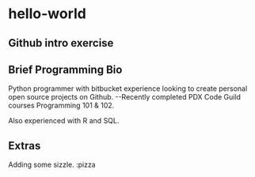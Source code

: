 # hello-world
## Github intro exercise

## Brief Programming Bio
Python programmer with bitbucket experience looking to create personal open source projects on Github.
--Recently completed PDX Code Guild courses Programming 101 & 102.

Also experienced with R and SQL.

## Extras
Adding some sizzle. :pizza 